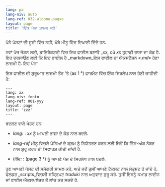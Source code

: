 ```yaml
---
lang: pa
lang-niv: auto
lang-ref: 032-aldono-pagxo
layout: page
title: 'ਇੱਕ ਪੰਨਾ ਸ਼ਾਮਲ ਕਰੋ'
---
```


ਪੰਨੇ ਪੋਸਟਾਂ ਦੀ ਸੂਚੀ ਵਿੱਚ ਨਹੀਂ, ਖੱਬੇ ਮੀਨੂ ਵਿੱਚ ਦਿਖਾਈ ਦਿੰਦੇ ਹਨ.

ਨਵਾਂ ਪੇਜ ਜੋੜਨ ਲਈ, ਡਾਇਰੈਕਟਰੀ ਵਿਚ ਇਕ ਫਾਈਲ ਬਣਾਓ _xx, où _xx_ ਤੁਹਾਡੀ ਭਾਸ਼ਾ ਦਾ ਕੋਡ ਹੈ. ਇਹ ਦਰਸਾਉਣ ਲਈ ਕਿ ਇਹ ਫਾਈਲ ਹੈ _markdown_ਇਸ ਫਾਈਲ ਦਾ ਐਕਸਟੈਂਸ਼ਨ _«.md»_ ਹੋਣਾ ਲਾਜ਼ਮੀ ਹੈ.
ਇਹ ਪੰਨਾ 

ਇਸ ਫਾਈਲ ਦੀ ਸ਼ੁਰੂਆਤ ਲਾਜ਼ਮੀ ਤੌਰ 'ਤੇ (as 1 °) ਫਾਰਮੈਟ ਵਿੱਚ ਇੱਕ ਸਿਰਲੇਖ ਨਾਲ ਹੋਣੀ ਚਾਹੀਦੀ ਹੈ:

```
---
lang: xx
lang-niv: fonto
lang-ref: 001-yyy
layout: page
title: 'zzz'
---
```

ਬਦਲਣ ਵਾਲੇ ਖੇਤਰ ਹਨ:

* _lang:_ : _xx_ ਨੂੰ ਆਪਣੀ ਭਾਸ਼ਾ ਦੇ ਕੋਡ ਨਾਲ ਬਦਲੋ.


* _lang-ref_ ਮੀਨੂ ਵਿਚਲੇ ਪੰਨਿਆਂ ਦੇ ਕ੍ਰਮ ਨੂੰ ਨਿਯੰਤਰਣ ਕਰਨ ਲਈ ਜਿਵੇਂ ਕਿ ਤਿੰਨ-ਅੰਕ ਨੰਬਰ ਨਾਲ ਸ਼ੁਰੂ ਕਰਨ ਦੀ ਸਿਫਾਰਸ਼ ਕੀਤੀ ਜਾਂਦੀ ਹੈ.


* _title:_ : (page 3 °) ਨੂੰ ਆਪਣੇ ਪੇਜ ਦੇ ਸਿਰਲੇਖ ਨਾਲ ਬਦਲੋ.



ਹੁਣ ਆਪਣੀ ਪੋਸਟ ਦੀ ਸਮੱਗਰੀ ਸ਼ਾਮਲ ਕਰੋ, ਅਤੇ ਜਦੋਂ ਤੁਸੀਂ ਆਪਣੇ ਟੈਕਸਟ ਨਾਲ ਸੰਤੁਸ਼ਟ ਹੋ ਜਾਂਦੇ ਹੋ, ਫੋਲਡਰ _scripts_ਵਿਚਲੀ ਸਕ੍ਰਿਪਟ _traduki_ ਨਾਲ ਅਨੁਵਾਦ ਸ਼ੁਰੂ ਕਰੋ. ਤੁਸੀਂ ਇਸਨੂੰ ਕਮਾਂਡ ਲਾਈਨ ਜਾਂ ਫਾਈਲ ਐਕਸਪਲੋਰਰ ਤੋਂ ਲਾਂਚ ਕਰ ਸਕਦੇ ਹੋ.
